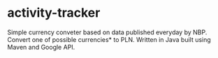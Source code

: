 # activity-tracker
Simple currency conveter based on data published everyday by NBP. Convert one of possible currencies* to PLN. Written in Java built using Maven and Google API.

